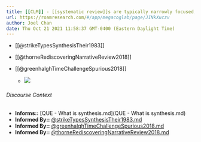 ```yaml
---
title: [[CLM]] - [[systematic review]]s are typically narrowly focused, and provide less insight
url: https://roamresearch.com/#/app/megacoglab/page/JINkXuczv
author: Joel Chan
date: Thu Oct 21 2021 11:58:37 GMT-0400 (Eastern Daylight Time)
---
```


- [[@strikeTypesSynthesisTheir1983]]
- [[@thorneRediscoveringNarrativeReview2018]]
- [[@greenhalghTimeChallengeSpurious2018]]

    - ![](https://firebasestorage.googleapis.com/v0/b/firescript-577a2.appspot.com/o/imgs%2Fapp%2Fmegacoglab%2FFwx5u5uydK.png?alt=media&token=b5fb6497-9fb0-4f04-9b00-ddd7a5f4cd76)

###### Discourse Context

- **Informs::** [QUE - What is synthesis.md](QUE - What is synthesis.md)
- **Informed By::** [@strikeTypesSynthesisTheir1983.md](@strikeTypesSynthesisTheir1983.md)
- **Informed By::** [@greenhalghTimeChallengeSpurious2018.md](@greenhalghTimeChallengeSpurious2018.md)
- **Informed By::** [@thorneRediscoveringNarrativeReview2018.md](@thorneRediscoveringNarrativeReview2018.md)

